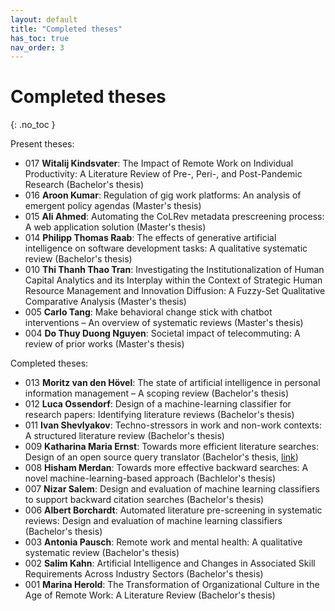 ```yaml
---
layout: default
title: "Completed theses"
has_toc: true
nav_order: 3
---
```


# Completed theses
{: .no_toc }

Present theses:

- 017 **Witalij Kindsvater**: The Impact of Remote Work on Individual Productivity: A Literature Review of Pre-, Peri-, and Post-Pandemic Research (Bachelor's thesis)
- 016 **Aroon Kumar**: Regulation of gig work platforms: An analysis of emergent policy agendas (Master's thesis)
- 015 **Ali Ahmed**: Automating the CoLRev metadata prescreening process: A web application solution (Master's thesis)
- 014 **Philipp Thomas Raab**: The effects of generative artificial intelligence on software development tasks: A qualitative systematic review (Bachelor's thesis)
- 010 **Thi Thanh Thao Tran**: Investigating the Institutionalization of Human Capital Analytics and its Interplay within the Context of Strategic Human Resource Management and Innovation Diffusion: A Fuzzy-Set Qualitative Comparative Analysis (Master's thesis)
- 005 **Carlo Tang**: Make behavioral change stick with chatbot interventions – An overview of systematic reviews (Master's thesis)
- 004 **Do Thuy Duong Nguyen**: Societal impact of telecommuting: A review of prior works (Master's thesis)

Completed theses:

- 013 **Moritz van den Hövel**: The state of artificial intelligence in personal information management – A scoping review (Bachelor's thesis)
- 012 **Luca Ossendorf**: Design of a machine-learning classifier for research papers: Identifying literature reviews (Bachelor's thesis)
- 011 **Ivan Shevlyakov**: Techno-stressors in work and non-work contexts: A structured literature review  (Bachelor's thesis)
- 009 **Katharina Maria Ernst**: Towards more efficient literature searches: Design of an open source query translator (Bachelor's thesis, [link](https://github.com/CoLRev-Environment/search-query))
- 008 **Hisham Merdan**: Towards  more effective backward searches: A novel machine-learning-based approach (Bachlelor's thesis)
- 007 **Nizar Salem**: Design and evaluation of machine learning classifiers to support backward citation searches (Bachelor's thesis)
- 006 **Albert Borchardt**: Automated literature pre-screening in systematic reviews: Design and evaluation of machine learning classifiers (Bachelor's thesis)
- 003 **Antonia Pausch**: Remote work and mental health: A qualitative systematic review (Bachelor's thesis)
- 002 **Salim Kahn**: Artificial Intelligence and Changes in Associated Skill Requirements Across Industry Sectors (Bachelor's thesis)
- 001 **Marina Herold**: The Transformation of Organizational Culture in the Age of Remote Work: A Literature Review (Bachelor's thesis)

